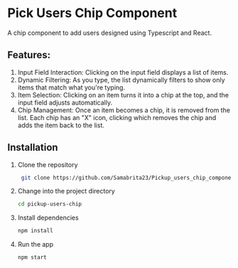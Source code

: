 # Pick Users Chip Component

A chip component to add users designed using Typescript and React.

## Features:

1. Input Field Interaction: Clicking on the input field displays a list of items.
2. Dynamic Filtering: As you type, the list dynamically filters to show only items that match what you're typing.
3. Item Selection: Clicking on an item turns it into a chip at the top, and the input field adjusts automatically.
4. Chip Management: Once an item becomes a chip, it is removed from the list. Each chip has an "X" icon, clicking which removes the chip and adds the item back to the list.
   
## Installation 

1. Clone the repository
    ```bash
     git clone https://github.com/Samabrita23/Pickup_users_chip_component.git

2. Change into the project directory
   ```bash
   cd pickup-users-chip

3. Install dependencies
    ```bash
   npm install

4. Run the app
    ```bash
    npm start


